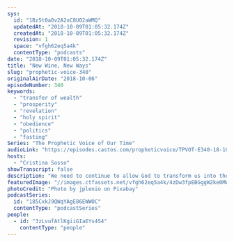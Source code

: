 ```yaml
---
sys:
  id: "1Bz5t0a0v2A2oC8U02aWMQ"
  updatedAt: "2018-10-09T01:05:32.174Z"
  createdAt: "2018-10-09T01:05:32.174Z"
  revision: 1
  space: "vfgh62eq5a4k"
  contentType: "podcasts"
date: "2018-10-09T01:05:32.174Z"
title: "New Wine, New Ways"
slug: "prophetic-voice-340"
originalAirDate: "2018-10-06"
episodeNumber: 340
keywords:
  - "transfer of wealth"
  - "prosperity"
  - "revelation"
  - "holy spirit"
  - "obedience"
  - "politics"
  - "fasting"
Series: "The Prophetic Voice of Our Time"
audioLink: "https://episodes.castos.com/propheticvoice/TPVOT-E340-18-10-06-07-New-Wine-New-Ways.mp3"
hosts:
  - "Cristina Sosso"
showTranscript: false
description: "We need to continue to allow God to transform us into the image of His Son, our Lord Jesus Christ. We need to allow the Holy Spirit to teach us and lead us to the new things He is doing here on Earth. Now He is leading us to the path that we’ve never been before. So all these talents and gifts and dreams and visions that laid dormant are now being resurrected and they’re being stirred in our spirit being. We must prepare ourselves for this great move of God that is already here, and also we need to prepare and train others."
featuredImage: "//images.ctfassets.net/vfgh62eq5a4k/4zDw3fpEBGggW2ke0MWKKA/53d95f1965d9dc624a0a67f0a7c7f952/fruit-3215625.jpg"
photoCredit: "Photo by jplenio on Pixabay"
podcastSeries:
  id: "185CxkJ9QWqYAgE86EWWOC"
  contentType: "podcastSeries"
people:
  - id: "3zLvufAtlKgiiGIaEYs4S4"
    contentType: "people"
---
```

